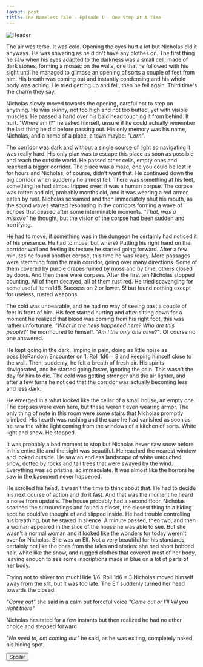 ```yaml
---
layout: post
title: The Nameless Tale - Episode 1 - One Step At A Time
---
```


![Header](https://i.imgur.com/VUjXVxp.png)

The air was terse. It was cold. Opening the eyes hurt a lot but Nicholas did it anyways. He was shivering as he didn't have any clothes on. The first thing he saw when his eyes adapted to the darkness was a small cell, made of dark stones, forming a mosaic on the walls, one that he followed with his sight until he managed to glimpse an opening of sorts a couple of feet from him. His breath was coming out and instantly condensing and his whole body was aching. He tried getting up and fell, then he fell again. Third time's the charm they say. 

Nicholas slowly moved towards the opening, careful not to step on anything. He was skinny, not too high and not too buffed, yet with visible muscles. He passed a hand over his bald head touching it from behind. It hurt. "Where am I?" he asked himself, unsure if he could actually remember the last thing he did before passing out. His only memory was his name, Nicholas, and a name of a place, a town maybe: *"Lorn"*.

The corridor was dark and without a single source of light so navigating it was really hard. His only plan was to escape this place as soon as possible and reach the outside world. He passed other cells, empty ones and reached a bigger corridor. The place was a maze, one you could be lost in for hours and Nicholas, of course, didn't want that. He continued down the big corridor when suddenly he almost fell. There was something at his feet, something he had almost tripped over: it was a human corpse. The corpse was rotten and old, probably months old, and it was wearing a red armor, eaten by rust. Nicholas screamed and then immediately shut his mouth, as the sound waves started resonating in the corridors forming a wave of echoes that ceased after some interminable moments. *"That, was a mistake"* he thought, but the vision of the corpse had been sudden and horrifying. 

He had to move, if something was in the dungeon he certainly had noticed it of his presence. He had to move, but where? Putting his right hand on the corridor wall and feeling its texture he started going forward. After a few minutes he found another corpse, this time he was ready. More passages were stemming from the main corridor, going over many directions. Some of them covered by purple drapes ruined by moss and by time, others closed by doors. And then there were corpses. After the first ten Nicholas stopped counting. All of them decayed, all of them rust red. <span class="tooltip">He tried scavenging for some useful items<span class="tooltiptext">1d6. Success on 2 or lower. 5!</span></span> but found nothing except for useless, rusted weapons.

The cold was unbearable, and he had no way of seeing past a couple of feet in front of him. His feet started hurting and after sitting down for a moment he realized that blood was coming from his right foot, this was rather unfortunate. *"What in the hells happened here? Who are this people?"* he mormoured to himself. *"Am I the only one alive?"*. Of course no one answered. 

He kept going in the dark, limping in pain, <span class="tooltip">doing as little noise as possible<span class="tooltiptext">Random Encounter on 1. Roll 1d6 = 3</span></span> and keeping himself close to the wall. Then, suddenly, he felt a breath of fresh air. His spirits rinvigorated, and he started going faster, ignoring the pain. This wasn't the day for him to die. The cold was getting stronger and the air lighter, and after a few turns he noticed that the corridor was actually becoming less and less dark. 

He emerged in a what looked like the cellar of a small house, an empty one. The corpses were even here, but these weren't even wearing armor. The only thing of note in this room were some stairs that Nicholas promptly climbed. His hearth was rushing and the care he had vanished as soon as he saw the white light coming from the windows of a kitchen of sorts. White light and snow. He stopped. 

It was probably a bad moment to stop but Nicholas never saw snow before in his entire life and the sight was beautiful. He reached the nearest window and looked outside. He saw an endless landscape of white untouched snow, dotted by rocks and tall trees that were swayed by the wind. Everything was so pristine, so immaculate. It was almost like the horrors he saw in the basement never happened.

He scrolled his head, it wasn't the time to think about that. He had to decide his next course of action and do it fast. And that was the moment he heard a noise from upstairs. The house probably had a second floor. Nicholas scanned the surroundings and found a closet, the closest thing to a hiding spot he could've thought of and slipped inside. He had trouble controlling his breathing, but he stayed in silence. A minute passed, then two, and then a woman appeared in the slice of the house he was able to see. But she wasn't a normal woman and it looked like the wonders for today weren't over for Nicholas. She was an Elf. Not a very beautiful for his standards, certainly not like the ones from the tales and stories: she had short bobbed hair, white like the snow, and rugged clothes that covered most of her body, leaving enough to see some inscriptions made in blue on a lot of parts of her body. 

<span class="tooltip">Trying not to shiver too much<span class="tooltiptext">Hide 1/6. Roll 1d6 = 3</span></span> Nicholas moved himself away from the slit, but it was too late. The Elf suddenly turned her head towards the closed.

*"Come out"* she said in a calm but forceful voice *"Come out or I'll kill you right there"*

Nicholas hesitated for a few instants but then realized he had no other choice and stepped forward

*"No need to, am coming out"* he said, as he was exiting, completely naked, his hiding spot.


<button title="Click to show/hide content" type="button" onclick="if(document.getElementById('spoiler') .style.display=='none') {document.getElementById('spoiler') .style.display=''}else{document.getElementById('spoiler') .style.display='none'}">Spoiler</button>
<div id="spoiler" style="display:none; background: #f9f9f9;
  border-left: 10px solid #ccc;
  margin: 1.5em 10px;
  padding: 0.5em 10px;">
<b>Nicholas "Fury" Hopton</b>
<br><br>
Level 1 Fighter
<br><br>
STR: 15 (+1)<br>
DEX: 12 (0)<br>
CON: 13 (+1)<br>
INT: 7 (-1)<br>
WIS: 9 (0)<br>
CHAR: 5 (-2)<br>
<br><br>
AAC: 0<br>
HP: 9/9<br>
<br><br>
<b>Saves:<br><br>
Death: 12<br>
Wand: 13<br>
Paralysis: 14<br>
Breath: 15<br>
Magic: 16<br>
<br><br>
<b>Skills:</b><br>
Hear Noise: 1/6<br>
Find Door: 1/6<br>
Open Door: 1/6<br>
Find Trap: 1/6<br>
Light Fire: 2/6<br>
Hunt/Forage 1/6<br>
<br><br>
<b>Inventory:</b> None<br>
</div>
